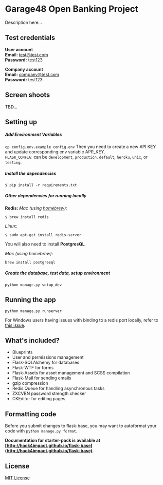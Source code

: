 # Garage48 Open Banking Project
Description here...

## Test credentials
**User account**  
**Email:** test@test.com  
**Password:** test123
  
**Company account**  
**Email:** company@test.com  
**Password:** test123

## Screen shoots
TBD...

## Setting up
##### Add Environment Variables
```cp config.env.example config.env```
Then you need to create a new API KEY and update corresponding env variable APP_KEY.  
`FLASK_CONFIG`: can be `development`, `production`, `default`, `heroku`, `unix`, or `testing`.

##### Install the dependencies
```
$ pip install -r requirements.txt
```

##### Other dependencies for running locally
**Redis:**
_Mac (using [homebrew](http://brew.sh/)):_

```
$ brew install redis
```

_Linux:_

```
$ sudo apt-get install redis-server
```

You will also need to install **PostgresQL**

_Mac (using homebrew):_

```
brew install postgresql
```

##### Create the database, test data, setup environment 
```python manage.py setup_dev```

## Running the app
```python manage.py runserver```

For Windows users having issues with binding to a redis port locally, refer to [this issue](https://github.com/hack4impact/flask-base/issues/132).

## What's included?
* Blueprints
* User and permissions management
* Flask-SQLAlchemy for databases
* Flask-WTF for forms
* Flask-Assets for asset management and SCSS compilation
* Flask-Mail for sending emails
* gzip compression
* Redis Queue for handling asynchronous tasks
* ZXCVBN password strength checker
* CKEditor for editing pages

## Formatting code

Before you submit changes to flask-base, you may want to autoformat your code with `python manage.py format`.

**Documentation for starter-pack is available at [http://hack4impact.github.io/flask-base](http://hack4impact.github.io/flask-base).**

## License
[MIT License](LICENSE.md)

